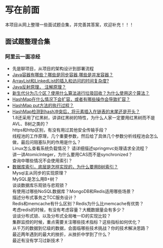 # 写在前面 

本项目从网上整理一些面试题合集，并完善其答案，欢迎补充！！！

## 面试题整理合集

### 阿里云一面凉经  
- 先是聊项目，从项目的架构设计到部署流程
- [Java容器有哪些？哪些是同步容器,哪些是并发容器？](./aliyun-first-interview-fail/container.md)
- [ArrayList和LinkedList的插入和访问的时间复杂度?](./aliyun-first-interview-fail/arraylist-linkedlist.md)
- [Java反射原理， 注解原理？](./aliyun-first-interview-fail/reflect-annotation.md)
- [新生代分为几个区？使用什么算法进行垃圾回收？为什么使用这个算法？](./aliyun-first-interview-fail/jvm-memory-survivor.md)
- [HashMap在什么情况下会扩容，或者有哪些操作会导致扩容？](./aliyun-first-interview-fail/hashmap-resize.md)
- [HashMap put方法的执行过程？](./aliyun-first-interview-fail/hashmap-put.md)  
- [HashMap检测到hash冲突后，将元素插入在链表的末尾还是开头？](./aliyun-first-interview-fail/hashmap-conflict.md)  
1.8还采用了红黑树，讲讲红黑树的特性，为什么人家一定要用红黑树而不是AVL、B树之类的？  
https和http区别，有没有用过其他安全传输手段？  
线程池的工作原理，几个重要参数，然后给了具体几个参数分析线程池会怎么做，最后问阻塞队列的作用是什么？  
Linux怎么查看系统负载情况？ 
请详细描述springmvc处理请求全流程？  
讲一讲AtomicInteger，为什么要用CAS而不是synchronized？  
查询中哪些情况不会使用索引？  
- [数据库索引，底层是怎样实现的，为什么要用B树索引？](./aliyun-first-interview-fail/innodb-index-implement.md)  
Mysql主从同步的实现原理？  
MySQL是怎么用B+树？  
谈谈数据库乐观锁与悲观锁？  
有使用过哪些NoSQL数据库？MongoDB和Redis适用哪些场景？  
描述分布式事务之TCC服务设计？  
Redis和memcache有什么区别？Redis为什么比memcache有优势？  
考虑redis的时候，有没有考虑容量？大概数据量会有多少？  
谈谈分布式锁、以及分布式全局唯一ID的实现比较？  
集群监控的时候，重点需要关注哪些技术指标？这些指标如何优化？  
从千万的数据到亿级的数据，会面临哪些技术挑战？你的技术解决思路？  
最近两年遇到的最大的挫折，从挫折中学到了什么？  
最近有没有学习过新技术？
